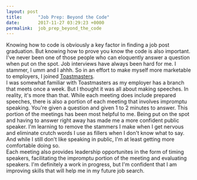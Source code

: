 ```yaml
---
layout: post
title:      "Job Prep: Beyond the Code"
date:       2017-11-27 03:29:23 +0000
permalink:  job_prep_beyond_the_code
---
```



Knowing how to code is obviously a key factor in finding a job post graduation.  But knowing how to prove you know the code is also important.  <br>
I've never been one of those people who can eloquently answer a question when put on the spot.  Job interviews have always been hard for me.  I stammer, I umm and I ahhh.  So in an effort to make myself more marketable to employers, I joined [Toastmasters](http://https://www.toastmasters.org/).<br>
I was somewhat familiar with Toastmasters as my employer has a branch that meets once a week.  But I thought it was all about making speeches.  In reality, it's more than that.  While each meeting does include prepared speeches, there is also a portion of each meeting that involves impromptu speaking.  You're given a question and given 1 to 2 minutes to answer. 
This portion of the meetings has been most helpful to me.  Being put on the spot and having to answer right away has made me a more confident public speaker.  I'm learning to remove the stammers I make when I get nervous and eliminate crutch words I use as fillers when I don't know what to say.  And while I still don't like speaking in public, I'm at least getting more comfortable doing so.  <br>
Each meeting also provides leadership opportunites in the form of timing speakers, facilitating the impromptu portion of the meeting and evaluating speakers.  I'm definitely a work in progress, but I'm confident that I am improving skills that will help me in my future job search. 

